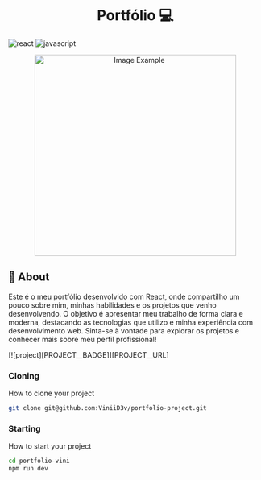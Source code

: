 [JAVASCRIPT__BADGE]: https://img.shields.io/badge/Javascript-000?style=for-the-badge&logo=javascript
[REACT__BADGE]: https://img.shields.io/badge/React-005CFE?style=for-the-badge&logo=react

<h1 align="center" style="font-weight: bold;">Portfólio 💻</h1>

![react][REACT__BADGE]
![javascript][JAVASCRIPT__BADGE]


<p align="center">
    <img src="../.github/example.png" alt="Image Example" width="400px">
</p>

<h2 id="started">📌 About</h2>

Este é o meu portfólio desenvolvido com React, onde compartilho um pouco sobre mim, minhas habilidades e os projetos que venho desenvolvendo. O objetivo é apresentar meu trabalho de forma clara e moderna, destacando as tecnologias que utilizo e minha experiência com desenvolvimento web. Sinta-se à vontade para explorar os projetos e conhecer mais sobre meu perfil profissional!

[![project][PROJECT__BADGE]][PROJECT__URL]

<h3>Cloning</h3>

How to clone your project

```bash
git clone git@github.com:ViniiD3v/portfolio-project.git
```

<h3>Starting</h3>

How to start your project

```bash
cd portfolio-vini
npm run dev
```
